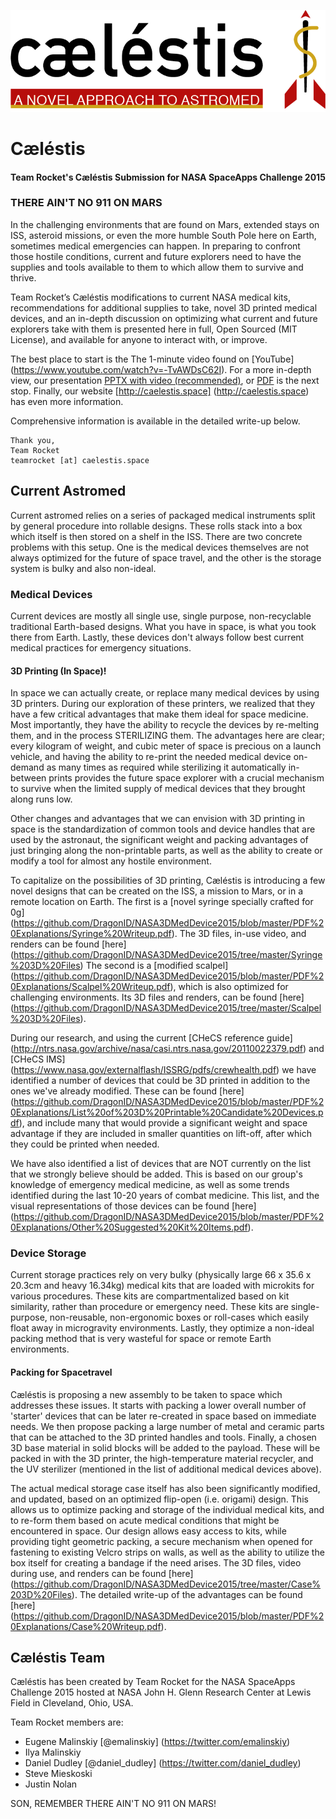 ![Cæléstis Logo](https://github.com/DragonID/NASA3DMedDevice2015/blob/master/TeamRocketLogo.png)

# Cæléstis
#### Team Rocket's Cæléstis Submission for NASA SpaceApps Challenge 2015

### THERE AIN'T NO 911 ON MARS

In the challenging environments that are found on Mars, extended stays on ISS, asteroid missions, or even the more humble South Pole here on Earth, sometimes medical emergencies can happen. In preparing to confront those hostile conditions, current and future explorers need to have the supplies and tools available to them to which allow them to survive and thrive.

Team Rocket’s Cæléstis modifications to current NASA medical kits, recommendations for additional supplies to take, novel 3D printed medical devices, and an in-depth discussion on optimizing what current and future explorers take with them is presented here in full, Open Sourced (MIT License), and available for anyone to interact with, or improve.

The best place to start is the The 1-minute video found on [YouTube] (https://www.youtube.com/watch?v=-TvAWDsC62I). For a more in-depth view, our presentation [PPTX with video (recommended)](https://github.com/DragonID/NASA3DMedDevice2015/blob/master/C%C3%A6l%C3%A9stis%20Presentation.pptx), or [PDF](https://github.com/DragonID/NASA3DMedDevice2015/blob/master/C%C3%A6l%C3%A9stis%20Presentation.pdf) is the next stop. Finally, our website [http://caelestis.space] (http://caelestis.space) has even more information.

Comprehensive information is available in the detailed write-up below.

    Thank you, 
    Team Rocket
    teamrocket [at] caelestis.space

## Current Astromed

Current astromed relies on a series of packaged medical instruments split by general procedure into rollable designs. These rolls stack into a box which itself is then stored on a shelf in the ISS. There are two concrete problems with this setup. One is the medical devices themselves are not always optimized for the future of space travel, and the other is the storage system is bulky and also non-ideal.

### Medical Devices

Current devices are mostly all single use, single purpose, non-recyclable traditional Earth-based designs. What you have in space, is what you took there from Earth. Lastly, these devices don't always follow best current medical practices for emergency situations.

#### 3D Printing (In Space)!

In space we can actually create, or replace many medical devices by using 3D printers. During our exploration of these printers, we realized that they have a few critical advantages that make them ideal for space medicine. Most importantly, they have the ability to recycle the devices by re-melting them, and in the process STERILIZING them. The advantages here are clear; every kilogram of weight, and cubic meter of space is precious on a launch vehicle, and having the ability to re-print the needed medical device on-demand as many times as required while sterilizing it automatically in-between prints provides the future space explorer with a crucial mechanism to survive when the limited supply of medical devices that they brought along runs low.

Other changes and advantages that we can envision with 3D printing in space is the standardization of common tools and device handles that are used by the astronaut, the significant weight and packing advantages of just bringing along the non-printable parts, as well as the ability to create or modify a tool for almost any hostile environment.

To capitalize on the possibilities of 3D printing, Cæléstis is introducing a few novel designs that can be created on the ISS, a mission to Mars, or in a remote location on Earth. The first is a [novel syringe specially crafted for 0g] (https://github.com/DragonID/NASA3DMedDevice2015/blob/master/PDF%20Explanations/Syringe%20Writeup.pdf). The 3D files, in-use video, and renders can be found [here] (https://github.com/DragonID/NASA3DMedDevice2015/tree/master/Syringe%203D%20Files) The second is a [modified scalpel] (https://github.com/DragonID/NASA3DMedDevice2015/blob/master/PDF%20Explanations/Scalpel%20Writeup.pdf), which is also optimized for challenging environments. Its 3D files and renders, can be found [here] (https://github.com/DragonID/NASA3DMedDevice2015/tree/master/Scalpel%203D%20Files).

During our research, and using the current [CHeCS reference guide] (http://ntrs.nasa.gov/archive/nasa/casi.ntrs.nasa.gov/20110022379.pdf) and [CHeCS IMS] (https://www.nasa.gov/externalflash/ISSRG/pdfs/crewhealth.pdf) we have identified a number of devices that could be 3D printed in addition to the ones we've already modified. These can be found [here] (https://github.com/DragonID/NASA3DMedDevice2015/blob/master/PDF%20Explanations/List%20of%203D%20Printable%20Candidate%20Devices.pdf), and include many that would provide a significant weight and space advantage if they are included in smaller quantities on lift-off, after which they could be printed when needed.

We have also identified a list of devices that are NOT currently on the list that we strongly believe should be added. This is based on our group's knowledge of emergency medical medicine, as well as some trends identified during the last 10-20 years of combat medicine. This list, and the visual representations of those devices can be found [here] (https://github.com/DragonID/NASA3DMedDevice2015/blob/master/PDF%20Explanations/Other%20Suggested%20Kit%20Items.pdf).

### Device Storage

Current storage practices rely on very bulky (physically large 66 x 35.6 x 20.3cm and heavy 16.34kg) medical kits that are loaded with microkits for various procedures. These kits are compartmentalized based on kit similarity, rather than procedure or emergency need. These kits are single-purpose, non-reusable, non-ergonomic boxes or roll-cases which easily float away in microgravity environments. Lastly, they optimize a non-ideal packing method that is very wasteful for space or remote Earth environments.

#### Packing for Spacetravel

Cæléstis is proposing a new assembly to be taken to space which addresses these issues. It starts with packing a lower overall number of 'starter' devices that can be later re-created in space based on immediate needs. We then propose packing a large number of metal and ceramic parts that can be attached to the 3D printed handles and tools. Finally, a chosen 3D base material in solid blocks will be added to the payload. These will be packed in with the 3D printer, the high-temperature material recycler, and the UV sterilizer (mentioned in the list of additional medical devices above).

The actual medical storage case itself has also been significantly modified, and updated, based on an optimized flip-open (i.e. origami) design. This allows us to optimize packing and storage of the individual medical kits, and to re-form them based on acute medical conditions that might be encountered in space. Our design allows easy access to kits, while providing tight geometric packing, a secure mechanism when opened for fastening to existing Velcro strips on walls, as well as the ability to utilize the box itself for creating a bandage if the need arises. The 3D files, video during use, and renders can be found [here] (https://github.com/DragonID/NASA3DMedDevice2015/tree/master/Case%203D%20Files). The detailed write-up of the advantages can be found [here] (https://github.com/DragonID/NASA3DMedDevice2015/blob/master/PDF%20Explanations/Case%20Writeup.pdf).

## Cæléstis Team

Cæléstis has been created by Team Rocket for the NASA SpaceApps Challenge 2015 hosted at NASA John H. Glenn Research Center at Lewis Field in Cleveland, Ohio, USA. 

Team Rocket members are:
- Eugene Malinskiy [@emalinskiy] (https://twitter.com/emalinskiy)
- Ilya Malinskiy
- Daniel Dudley [@daniel_dudley] (https://twitter.com/daniel_dudley)
- Steve Mieskoski
- Justin Nolan

SON, REMEMBER THERE AIN'T NO 911 ON MARS!
